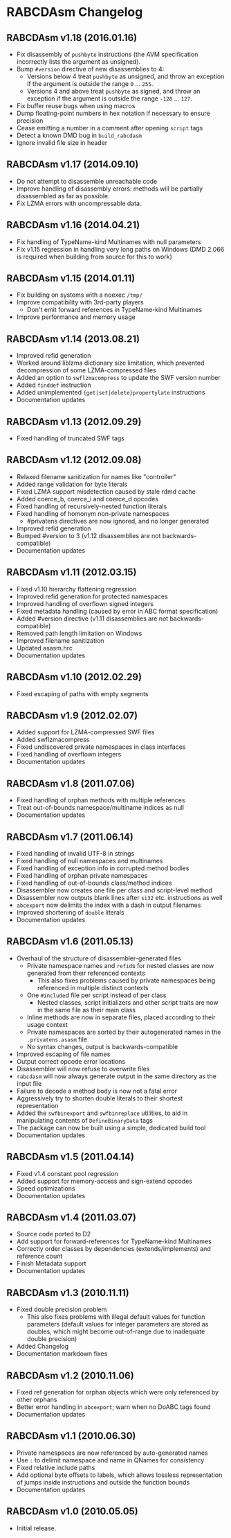 RABCDAsm Changelog
==================

RABCDAsm v1.18 (2016.01.16)
---------------------------

 * Fix disassembly of `pushbyte` instructions (the AVM specification 
   incorrectly lists the argument as unsigned).
 * Bump `#version` directive of new disassemblies to 4:
   - Versions below 4 treat `pushbyte` as unsigned, and throw an exception if 
     the argument is outside the range `0` ... `255`.
   - Versions 4 and above treat `pushbyte` as signed, and throw an exception 
     if the argument is outside the range `-128` ... `127`.
 * Fix buffer reuse bugs when using macros
 * Dump floating-point numbers in hex notation if necessary to ensure precision
 * Cease emitting a number in a comment after opening `script` tags
 * Detect a known DMD bug in `build_rabcdasm`
 * Ignore invalid file size in header

RABCDAsm v1.17 (2014.09.10)
---------------------------

 * Do not attempt to disassemble unreachable code
 * Improve handling of disassembly errors:
   methods will be partially disassembled as far as possible.
 * Fix LZMA errors with uncompressable data.

RABCDAsm v1.16 (2014.04.21)
---------------------------

 * Fix handling of TypeName-kind Multinames with null parameters
 * Fix v1.15 regression in handling very long paths on Windows
   (DMD 2.066 is required when building from source for this to work)

RABCDAsm v1.15 (2014.01.11)
---------------------------

 * Fix building on systems with a noexec `/tmp/`
 * Improve compatibility with 3rd-party players
   * Don't emit forward references in TypeName-kind Multinames
 * Improve performance and memory usage

RABCDAsm v1.14 (2013.08.21)
---------------------------

 * Improved refid generation
 * Worked around liblzma dictionary size limitation, which prevented 
   decompression of some LZMA-compressed files
 * Added an option to `swflzmacompress` to update the SWF version number
 * Added `finddef` instruction
 * Added unimplemented `{get|set|delete}propertylate` instructions
 * Documentation updates

RABCDAsm v1.13 (2012.09.29)
---------------------------

 * Fixed handling of truncated SWF tags

RABCDAsm v1.12 (2012.09.08)
---------------------------

 * Relaxed filename sanitization for names like "controller"
 * Added range validation for byte literals
 * Fixed LZMA support misdetection caused by stale rdmd cache
 * Added coerce_b, coerce_i and coerce_d opcodes
 * Fixed handling of recursively-nested function literals
 * Fixed handling of homonym non-private namespaces
   * #privatens directives are now ignored, and no longer generated
 * Improved refid generation
 * Bumped #version to 3 (v1.12 disassemblies are not backwards-compatible)
 * Documentation updates

RABCDAsm v1.11 (2012.03.15)
---------------------------

 * Fixed v1.10 hierarchy flattening regression
 * Improved refid generation for protected namespaces
 * Improved handling of overflown signed integers
 * Fixed metadata handling (caused by error in ABC format specification)
 * Added #version directive (v1.11 disassemblies are not backwards-compatible)
 * Removed path length limitation on Windows
 * Improved filename sanitization
 * Updated asasm.hrc
 * Documentation updates

RABCDAsm v1.10 (2012.02.29)
---------------------------

 * Fixed escaping of paths with empty segments

RABCDAsm v1.9 (2012.02.07)
--------------------------

 * Added support for LZMA-compressed SWF files
 * Added swflzmacompress
 * Fixed undiscovered private namespaces in class interfaces
 * Fixed handling of overflown integers
 * Documentation updates

RABCDAsm v1.8 (2011.07.06)
--------------------------

 * Fixed handling of orphan methods with multiple references
 * Treat out-of-bounds namespace/multiname indices as null
 * Documentation updates

RABCDAsm v1.7 (2011.06.14)
--------------------------

 * Fixed handling of invalid UTF-8 in strings
 * Fixed handling of null namespaces and multinames
 * Fixed handling of exception info in corrupted method bodies
 * Fixed handling of orphan private namespaces
 * Fixed handling of out-of-bounds class/method indices
 * Disassembler now creates one file per class and script-level method
 * Disassembler now outputs blank lines after `si32` etc. instructions as well
 * `abcexport` now delimits the index with a dash in output filenames
 * Improved shortening of `double` literals
 * Documentation updates

RABCDAsm v1.6 (2011.05.13)
--------------------------

 * Overhaul of the structure of disassembler-generated files
   * Private namespace names and `refid`s for nested classes are now generated 
     from their referenced contexts
     * This also fixes problems caused by private namespaces being referenced 
       in multiple distinct contexts
   * One `#include`d file per script instead of per class
     * Nested classes, script initializers and other script traits are now in 
       the same file as their main class
   * Inline methods are now in separate files, placed according to their usage 
     context
   * Private namespaces are sorted by their autogenerated names in the 
     `.privatens.asasm` file
   * No syntax changes, output is backwards-compatible
 * Improved escaping of file names
 * Output correct opcode error locations
 * Disassembler will now refuse to overwrite files
 * `rabcdasm` will now always generate output in the same directory as the 
   input file
 * Failure to decode a method body is now not a fatal error
 * Aggressively try to shorten double literals to their shortest representation
 * Added the `swfbinexport` and `swfbinreplace` utilities, to aid in 
   manipulating contents of `DefineBinaryData` tags
 * The package can now be built using a simple, dedicated build tool
 * Documentation updates

RABCDAsm v1.5 (2011.04.14)
--------------------------

 * Fixed v1.4 constant pool regression
 * Added support for memory-access and sign-extend opcodes
 * Speed optimizations
 * Documentation updates

RABCDAsm v1.4 (2011.03.07)
--------------------------

 * Source code ported to D2
 * Add support for forward-references for TypeName-kind Multinames
 * Correctly order classes by dependencies (extends/implements) and reference 
   count
 * Finish Metadata support
 * Documentation updates

RABCDAsm v1.3 (2010.11.11)
--------------------------

 * Fixed double precision problem
   * This also fixes problems with illegal default values for function 
     parameters (default values for integer parameters are stored as doubles, 
     which might become out-of-range due to inadequate double precision)
 * Added Changelog
 * Documentation markdown fixes

RABCDAsm v1.2 (2010.11.06)
--------------------------

 * Fixed ref generation for orphan objects which were only referenced by other 
   orphans
 * Better error handling in `abcexport`; warn when no DoABC tags found
 * Documentation updates

RABCDAsm v1.1 (2010.06.30)
--------------------------

 * Private namespaces are now referenced by auto-generated names
 * Use `:` to delimit namespace and name in QNames for consistency
 * Fixed relative include paths
 * Add optional byte offsets to labels, which allows lossless representation 
   of jumps inside instructions and outside the function bounds
 * Documentation updates

RABCDAsm v1.0 (2010.05.05)
--------------------------

 * Initial release.
